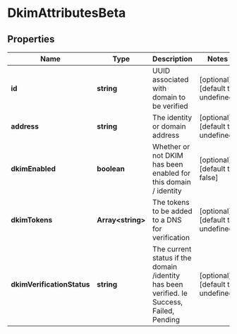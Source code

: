 # DkimAttributesBeta

## Properties

Name | Type | Description | Notes
------------ | ------------- | ------------- | -------------
**id** | **string** | UUID associated with domain to be verified | [optional] [default to undefined]
**address** | **string** | The identity or domain address | [optional] [default to undefined]
**dkimEnabled** | **boolean** | Whether or not DKIM has been enabled for this domain / identity | [optional] [default to false]
**dkimTokens** | **Array&lt;string&gt;** | The tokens to be added to a DNS for verification | [optional] [default to undefined]
**dkimVerificationStatus** | **string** | The current status if the domain /identity has been verified. Ie Success, Failed, Pending | [optional] [default to undefined]

